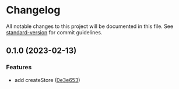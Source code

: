 # Changelog

All notable changes to this project will be documented in this file. See [standard-version](https://github.com/conventional-changelog/standard-version) for commit guidelines.

## 0.1.0 (2023-02-13)


### Features

* add createStore ([0e3e653](https://github.com/crimx/val-state/commit/0e3e653815c76743dece47dd655eb6779c4cfb29))
